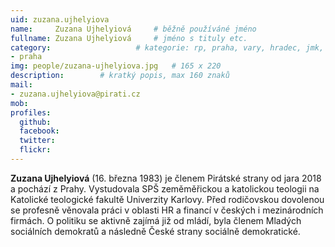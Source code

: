 ```yaml
---
uid: zuzana.ujhelyiova
name:     Zuzana Ujhelyiová  	# běžně používáné jméno
fullname: Zuzana Ujhelyiová 	# jméno s tituly etc.
category:                 	# kategorie: rp, praha, vary, hradec, jmk, senat
- praha
img: people/zuzana-ujhelyiova.jpg   # 165 x 220
description:      	# kratký popis, max 160 znaků
mail:
- zuzana.ujhelyiova@pirati.cz
mob:			 
profiles:
  github:       
  facebook:  
  twitter: 		  
  flickr:		  
---
```


**Zuzana Ujhelyiová** (16. března 1983) je členem Pirátské strany od jara 2018 a pochází z Prahy. Vystudovala SPŠ zeměměřickou a katolickou teologii na Katolické teologické fakultě Univerzity Karlovy. Před rodičovskou dovolenou se profesně věnovala práci v oblasti HR a financí v českých i mezinárodních firmách. O politiku se aktivně zajímá již od mládí, byla členem Mladých sociálních demokratů a následně České strany sociálně demokratické.
